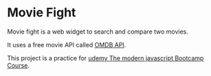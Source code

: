 # Movie Fight

Movie fight is a web widget to search and compare two movies.

It uses a free movie API called [OMDB API](http://www.omdbapi.com/).

This project is a practice for [udemy The modern javascript Bootcamp Course](https://www.udemy.com/course/javascript-beginners-complete-tutorial/).



